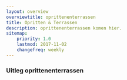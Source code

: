 ```yaml
---
layout: overview
overviewtitle: oprittenenterrassen
title: Opritten & Terrassen
description: oprittenenterrassen komen hier.
sitemap:
    priority: 1.0
    lastmod: 2017-11-02
    changefreq: weekly
---
```

### Uitleg oprittenenterrassen
